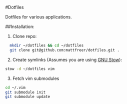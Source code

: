 #Dotfiles

Dotfiles for various applications.

##Installation:

1. Clone repo:

  ```bash
    mkdir ~/dotfiles && cd ~/dotfiles
    git clone git@github.com:mattfreer/dotfiles.git .
  ```
2. Create symlinks (Assumes you are using [GNU Stow][1]):

  ```bash
  stow -d ~/dotfiles vim
  ```
3. Fetch vim submodules

  ```bash
  cd ~/.vim
  git submodule init
  git submodule update
  ```

[1]: http://www.gnu.org/software/stow/
